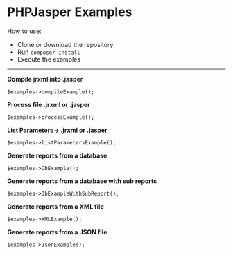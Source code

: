 # PHPJasper Examples

How to use:

* Clone or download the repository 
* Run `composer install`
* Execute the examples
---
**Compile jrxml into .jasper**

`
$examples->compileExample();
`

**Process file .jrxml or .jasper**

`$examples->processExample();`

**List Parameters-> .jrxml or .jasper**

`$examples->listParametersExample();`


**Generate reports from a database**

`$examples->DbExample();`

**Generate reports from a database with sub reports**

`$examples->DbExampleWithSubReport();`

**Generate reports from a XML file**

`$examples->XMLExample();`

**Generate reports from a JSON file**

`$examples->JsonExample();`